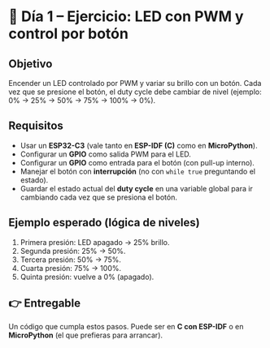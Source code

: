 # 📝 Día 1 – Ejercicio: LED con PWM y control por botón

## Objetivo
Encender un LED controlado por PWM y variar su brillo con un botón. Cada vez que se presione el botón, el duty cycle debe cambiar de nivel (ejemplo: 0% → 25% → 50% → 75% → 100% → 0%).

## Requisitos
- Usar un **ESP32-C3** (vale tanto en **ESP-IDF (C)** como en **MicroPython**).
- Configurar un **GPIO** como salida PWM para el LED.
- Configurar un **GPIO** como entrada para el botón (con pull-up interno).
- Manejar el botón con **interrupción** (no con `while true` preguntando el estado).
- Guardar el estado actual del **duty cycle** en una variable global para ir cambiando cada vez que se presiona el botón.

## Ejemplo esperado (lógica de niveles)
1. Primera presión: LED apagado → 25% brillo.
2. Segunda presión: 25% → 50%.
3. Tercera presión: 50% → 75%.
4. Cuarta presión: 75% → 100%.
5. Quinta presión: vuelve a 0% (apagado).

## 👉 Entregable
Un código que cumpla estos pasos. Puede ser en **C con ESP-IDF** o en **MicroPython** (el que prefieras para arrancar).